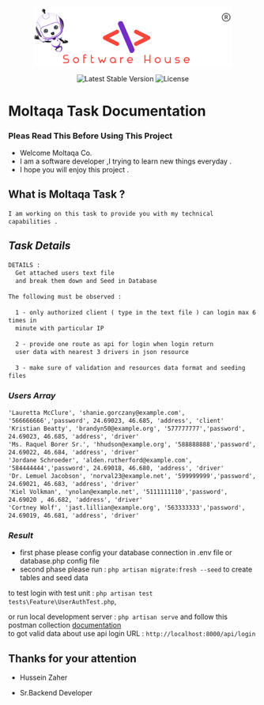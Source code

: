 <p align="center"><a href="https://moltaqa.net/" target="_blank">
<img src="https://raw.githubusercontent.com/husseinzaher/moltaqa-task/main/public/logo.webp?raw=true" width="400"></a></p>



<p align="center">
<img src="https://img.shields.io/packagist/v/laravel/framework" alt="Latest Stable Version">
<img src="https://img.shields.io/packagist/l/laravel/framework" alt="License">
</p>

# Moltaqa Task Documentation

### Pleas Read This Before Using This Project

* Welcome Moltaqa Co.
* I am a software developer ,I trying to learn new things everyday .
* I hope you will enjoy this project .

## What is Moltaqa Task ?

    I am working on this task to provide you with my technical capabilities .

## _Task Details_

    DETAILS :
      Get attached users text file
      and break them down and Seed in Database

    The following must be observed :
    
      1 - only authorized client ( type in the text file ) can login max 6 times in
      minute with particular IP

      2 - provide one route as api for login when login return
      user data with nearest 3 drivers in json resource

      3 - make sure of validation and resources data format and seeding files

### **_Users Array_**

    'Lauretta McClure', 'shanie.gorczany@example.com', '566666666','password', 24.69023, 46.685, 'address', 'client'
    'Kristian Beatty', 'brandyn50@example.org', '577777777','password', 24.69023, 46.685, 'address', 'driver'
    'Ms. Raquel Borer Sr.', 'hhudson@example.org', '588888888','password', 24.69022, 46.684, 'address', 'driver'
    'Jordane Schroeder', 'alden.rutherford@example.com', '584444444','password', 24.69018, 46.680, 'address', 'driver'
    'Dr. Lemuel Jacobson', 'norval23@example.net', '599999999','password', 24.69021, 46.683, 'address', 'driver'
    'Kiel Volkman', 'ynolan@example.net', '5111111110','password', 24.69020 , 46.682, 'address', 'driver'
    'Cortney Wolf', 'jast.lillian@example.org', '563333333','password', 24.69019, 46.681, 'address', 'driver'

### **_Result_**
- first phase please config your database connection in .env file or database.php config file 
- second phase please run : `php artisan migrate:fresh --seed` to create tables and seed data

to test login with test unit : `php artisan test tests\Feature\UserAuthTest.php`,

or run local development server : `php artisan serve` and follow this postman
collection  [documentation](https://documenter.getpostman.com/view/14745945/UzBgupY7)  
to got valid data about use api login URL : `http://localhost:8000/api/login`

## Thanks for your attention

- Hussein Zaher

- Sr.Backend Developer 
